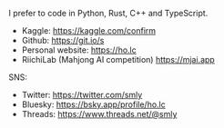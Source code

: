 I prefer to code in Python, Rust, C++ and TypeScript.

* Kaggle: https://kaggle.com/confirm
* Github: https://git.io/s
* Personal website: https://ho.lc
* RiichiLab (Mahjong AI competition) https://mjai.app

SNS:

* Twitter: https://twitter.com/smly
* Bluesky: https://bsky.app/profile/ho.lc
* Threads: https://www.threads.net/@smly

